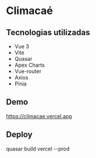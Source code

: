 # Climacaé

## Tecnologias utilizadas

- Vue 3
- Vite
- Quasar
- Apex Charts
- Vue-router
- Axios
- Pinia

## Demo

https://climacae.vercel.app

## Deploy

quasar build
vercel --prod
